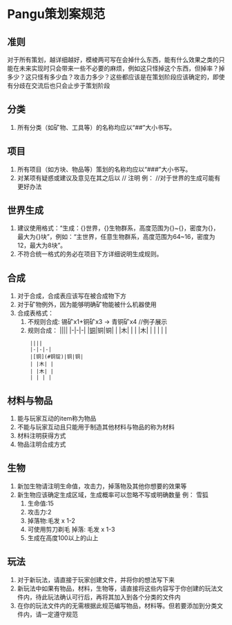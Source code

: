# Pangu策划案规范

## 准则
  对于所有策划，越详细越好，模棱两可写在会掉什么东西，能有什么效果之类的只能在未来实现时只会带来一些不必要的麻烦，例如这只怪掉这个东西，但掉率？掉多少？这只怪有多少血？攻击力多少？这些都应该是在策划阶段应该确定的，即使有分歧在交流后也只会止步于策划阶段

## 分类
1. 所有分类（如矿物、工具等）的名称均应以“\##”大小书写。

## 项目
1. 所有项目（如方块、物品等）策划的名称均应以“\###”大小书写。
2. 对某项有疑惑或建议及意见在其之后以 // 注明 例：
   //对于世界的生成可能有更好办法

## 世界生成
1. 建议使用格式：“生成：{}世界，{}生物群系，高度范围为{}~{}，密度为{}，最大为{}块”，例如：“主世界，任意生物群系，高度范围为64~16，密度为12，最大为8块”。
2. 不符合统一格式的务必在项目下方详细说明生成规则。

## 合成
1. 对于合成，合成表应该写在被合成物下方
2. 对于矿物例外，因为能够明确矿物能被什么机器使用
3. 合成表格式：
    1. 不规则合成: 锡矿x1+铜矿x3 -> 青铜矿x4  //例子展示
    2. 规则合成：
        ||||
        |-|-|-|
        |[铜](#铜锭)|铜|铜|
        | |木| |
        | |木| |
        | | | |
    ```
        ||||
        |-|-|-|
        |[铜](#铜锭)|铜|铜|
        | |木| |
        | |木| |
        | | | |
    ```

## 材料与物品
1. 能与玩家互动的item称为物品
2. 不能与玩家互动且只能用于制造其他材料与物品的称为材料
3. 材料注明获得方式
4. 物品注明合成方式

## 生物
1. 新加生物请注明生命值，攻击力，掉落物及其他你想要的效果等
2. 新生物应该确定生成区域，生成概率可以忽略不写或明确数量
   例：
   雪狐
   1. 生命值:15
   2. 攻击力:2
   3. 掉落物:毛发 x 1-2
   4. 可使用剪刀剃毛 掉落: 毛发 x 1-3
   5. 生成在高度100以上的山上

## 玩法
1. 对于新玩法，请直接于玩家创建文件，并将你的想法写下来
2. 新玩法中如果有物品，材料，生物等，请直接将这些内容写于你创建的玩法文件内，待此玩法确认可行后，再将其加入到各个分类的文件内
3. 在你的玩法文件内的无需根据此规范编写物品，材料等。但若要添加到分类文件内，请一定遵守规范
